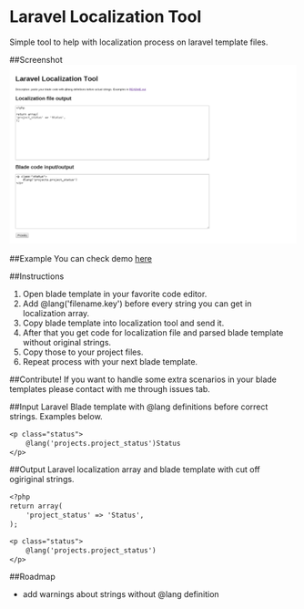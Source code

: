 Laravel Localization Tool
=========================

Simple tool to help with localization process on laravel template files.

##Screenshot
![Image](screenshot.png)

##Example
You can check demo [here](http://maciejplusa.com/laravel-localization-tool/)

##Instructions
1. Open blade template in your favorite code editor.
1. Add @lang('filename.key') before every string you can get in localization array.
1. Copy blade template into localization tool and send it.
1. After that you get code for localization file and parsed blade template without original strings.
1. Copy those to your project files.
1. Repeat process with your next blade template.

##Contribute!
If you want to handle some extra scenarios in your blade templates please contact with me through issues tab.

##Input
Laravel Blade template with @lang definitions before correct strings. Examples below.

```
<p class="status">
    @lang('projects.project_status')Status
</p>
```

##Output
Laravel localization array and blade template with cut off ogiriginal strings.

```
<?php
return array(
    'project_status' => 'Status',
);
```

```
<p class="status">
    @lang('projects.project_status')
</p>
```

##Roadmap
* add warnings about strings without @lang definition

